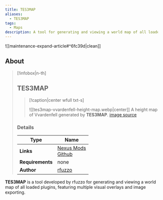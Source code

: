```yaml
---
title: TES3MAP
aliases:
  - TES3MAP
tags:
  - Maps
description: A tool for generating and viewing a world map of all loaded plugins, featuring multiple visual overlays and image exporting.
---
```


![[maintenance-expand-article#^6fc39d|clean]]

## About

> [!infobox|n-th]
> 
> ## TES3MAP
> 
> > [!caption|center wfull txt-s]
> > 
> > ![[tes3map-vvardenfell-height-map.webp|center]]
> > A height map of Vvardenfell generated by **TES3MAP**.
> > [image source](https://staticdelivery.nexusmods.com/mods/100/images/54791/54791-1717766092-62555938.png)
> 
> ### Details
> 
> | Type | Name |
> | --- | --- |
> | **Links** | [Nexus Mods](https://www.nexusmods.com/morrowind/mods/54791)<br>[Github](https://github.com/rfuzzo/tes3map) |
> | **Requirements** | none |
> | **Author** | [rfuzzo](https://next.nexusmods.com/profile/rfuzzo/mods) |

**TES3MAP** is a tool developed by rfuzzo for generating and viewing a world map of all loaded plugins, featuring multiple visual overlays and image exporting.